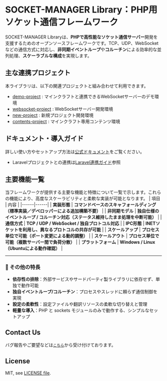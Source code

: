 # SOCKET-MANAGER Library：PHP用ソケット通信フレームワーク

SOCKET-MANAGER Libraryは、**PHPで高性能なソケット通信サーバー**開発を支援するためのオープンソースフレームワークです。TCP、UDP、WebSocketなどの通信方式に対応し、**非同期イベントループ**や**コルーチン**による効率的な並列処理、**スケーラブルな構成**を実現します。

## 主な連携プロジェクト

本ライブラリは、以下の関連プロジェクトと組み合わせて利用できます。

- [demo-project](https://github.com/socket-manager/demo-project) : マインクラフトと連携できるWebSocketサーバーのデモ環境
- [websocket-project](https://github.com/socket-manager/websocket-project) : WebSocketサーバー開発環境
- [new-project](https://github.com/socket-manager/new-project) : 新規プロジェクト開発環境
- [contents-project](https://github.com/socket-manager/contents-project) : マインクラフト専用コンテンツ環境

## ドキュメント・導入ガイド

詳しい使い方やセットアップ方法は[公式ドキュメント](https://socket-manager.github.io/document/)をご覧ください。

- Laravelプロジェクトとの連携は[Laravel連携ガイド](https://socket-manager.github.io/document/laravel.html)参照

## 主要機能一覧
当フレームワークが提供する主要な機能と特徴について一覧で示します。これらの機能により、高度なスケーラビリティと柔軟な実装が可能となります。
| 項目 | 内容 |
|------|------|
| **実装形態** | **コマンドベースのスキャフォールディング（標準実装／デベロッパーによる追加構築不要）** |
| **非同期モデル** | **独自仕様のイベントループ / コルーチン対応（ステータス維持したまま処理を中断可能）** |
| **通信方式** | **TCP / UDP / WebSocket / 独自プロトコル対応** |
| **IPC形態** | **INETソケットを利用し、異なるプロトコルの共存が可能** |
| **スケールアップ** | **プロセス単位で可能（ポート変更による動的調整）** |
| **スケールアウト** | **プロセス単位で可能（複数サーバー間で負荷分散）** |
| **プラットフォーム** | **Windows / Linux（Ubuntuによる動作確認）** |

---

### 🧭 その他の特長

- **依存性の排除**：外部サービスやサードパーティ製ライブラリに依存せず、単独で動作可能  
- **独自イベントループ/コルーチン**：プロセスやスレッドに頼らず通信制御を実現  
- **設定の柔軟性**：設定ファイルや翻訳リソースの柔軟な切り替えと管理  
- **軽量な導入**：PHP と sockets モジュールのみで動作する、シンプルなセットアップ

## Contact Us
バグ報告やご要望などは<a href="mailto:lib.tech.engineer@gmail.com">`こちら`</a>から受け付けております。

## License
MIT, see <a href="https://github.com/socket-manager/library/blob/main/LICENSE">LICENSE file</a>.